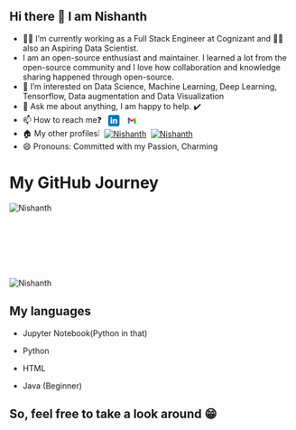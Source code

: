 ## Hi there 👋 I am Nishanth
<!--
**Nishk23/Nishk23** is a ✨ _special_ ✨ repository because its `README.md` (this file) appears on your GitHub profile.

Here are some ideas to get you started:
-->
- 👨‍💼 I’m currently working as a Full Stack Engineer at Cognizant and 👨‍💻 also an Aspiring Data Scientist.
- I am an open-source enthusiast and maintainer. I learned a lot from the open-source community and I love how collaboration and knowledge sharing happened through open-source.
- 🌱 I’m interested on Data Science, Machine Learning, Deep Learning, Tensorflow, Data augmentation and Data Visualization
- 💬 Ask me about anything, I am happy to help. ✔️
- 📫 How to reach me❓ &nbsp; <a href="https://www.linkedin.com/in/nishanth-narayanan-bbb12a18b/" target="blank"><img align="center" src="https://raw.githubusercontent.com/edent/SuperTinyIcons/bed6907f8e4f5cb5bb21299b9070f4d7c51098c0/images/svg/linkedin.svg" alt="Nishanth" height="20" width="20" /></a>&nbsp;&nbsp; <a href="mailto:nishanthnishk2020@gmail.com" target="blank"><img align="center" src="https://raw.githubusercontent.com/edent/SuperTinyIcons/bed6907f8e4f5cb5bb21299b9070f4d7c51098c0/images/svg/gmail.svg" alt="Nishanth" height="20" width="20" /></a>
- :house: My other profiles❕ &nbsp;<a href="https://www.kaggle.com/nishanthnarayanan" target="blank"><img align="center" src="https://cdn.jsdelivr.net/npm/simple-icons@3.0.1/icons/kaggle.svg" alt="Nishanth" height="20" width="20" /></a>&nbsp;&nbsp;<a href="https://medium.com/@nishanthnishk2020" target="blank"><img align="center" src="https://cdn.jsdelivr.net/npm/simple-icons@3.0.1/icons/medium.svg" alt="Nishanth" height="20" width="20" /></a>
- 😄 Pronouns: Committed with my Passion, Charming
<!--- ⚡ Fun fact: ...-->

# My GitHub Journey

<center><p> 
<img align="left" src="https://github-readme-stats.vercel.app/api/top-langs/?username=Nishk23&layout=compact&theme=radical" alt="Nishanth" />
</p><br><br><br></center>
<p> <br><br><br><br>
<img src="https://github-readme-stats.vercel.app/api?username=Nishk23&show_icons=true&theme=radical" alt="Nishanth" /> 
</p>

## My languages

* Jupyter Notebook(Python in that)

* Python

* HTML

* Java (Beginner)

## So, feel free to take a look around :grin: 
